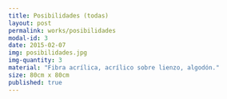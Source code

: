 ```yaml
---
title: Posibilidades (todas)
layout: post
permalink: works/posibilidades
modal-id: 3
date: 2015-02-07
img: posibilidades.jpg
img-quantity: 3
material: "Fibra acrílica, acrílico sobre lienzo, algodón."
size: 80cm x 80cm
published: true
---
```


